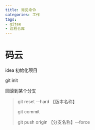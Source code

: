 ```yaml
---
title: 常见命令
categories: 工作
tags: 
- gitee
- 远程仓库
---
```

# 码云

idea 初始化项目

git init  



回滚到某个分支

> git reset --hard 【版本名称】
> 
> git commit
> 
> git push origin 【分支名称】--force

